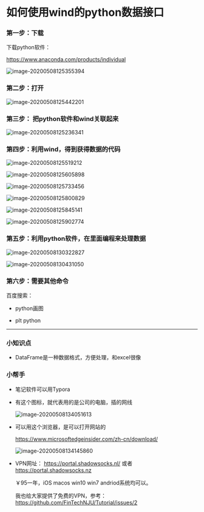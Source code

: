 # 如何使用wind的python数据接口

### 第一步：下载

下载python软件：

https://www.anaconda.com/products/individual 



![image-20200508125355394](./asset/image-20200508125355394.png)



### 第二步：打开

![image-20200508125442201](./asset/image-20200508125442201.png)



### 第三步： 把python软件和wind关联起来

![image-20200508125236341](./asset/image-20200508125236341.png)



### 第四步：利用wind，得到获得数据的代码

![image-20200508125519212](./asset/image-20200508125519212.png)

![image-20200508125605898](./asset/image-20200508125605898.png)

![image-20200508125733456](./asset/image-20200508125733456.png)

![image-20200508125800829](./asset/image-20200508125800829.png)



![image-20200508125845141](./asset/image-20200508125845141.png)



![image-20200508125902774](./asset/image-20200508125902774.png)



### 第五步：利用python软件，在里面编程来处理数据

![image-20200508130322827](./asset/image-20200508130322827.png)

![image-20200508130431050](./asset/image-20200508130431050.png)



### 第六步：需要其他命令

百度搜索：

* python画图

* plt python

  

------

### 小知识点

* DataFrame是一种数据格式，方便处理，和excel很像



### 小帮手

* 笔记软件可以用Typora

* 有这个图标，就代表用的是公司的电脑，插的网线

  ![image-20200508134051613](./asset/image-20200508134051613.png)

* 可以用这个浏览器，是可以打开网站的

  https://www.microsoftedgeinsider.com/zh-cn/download/

  ![image-20200508134145860](./asset/image-20200508134145860.png)

* VPN网址： https://portal.shadowsocks.nl/ 或者 https://portal.shadowsocks.nz

  ￥95一年，iOS macos win10 win7 andriod系统均可以。

  我也给大家提供了免费的VPN，参考：https://github.com/FinTechNJU/Tutorial/issues/2

